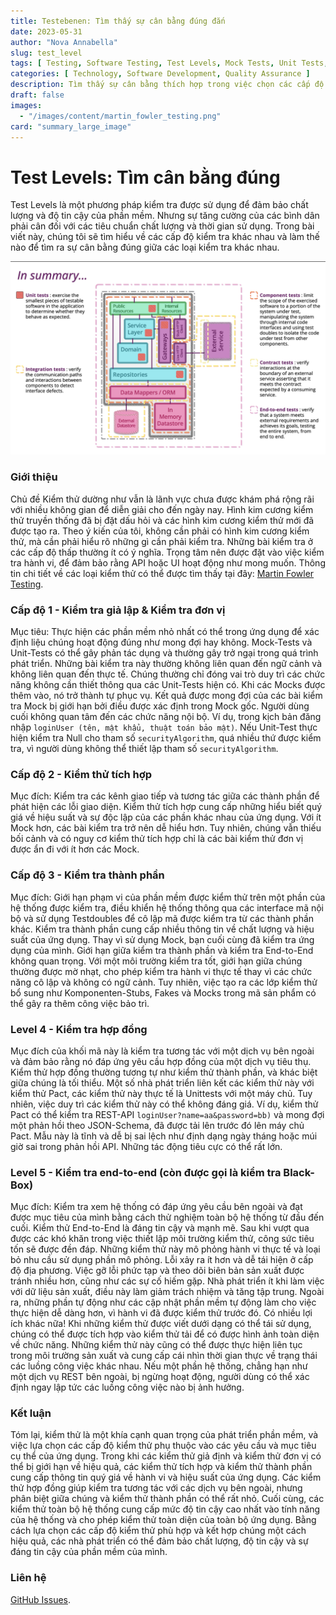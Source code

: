 ```yaml
---
title: Testebenen: Tìm thấy sự cân bằng đúng đắn
date: 2023-05-31
author: "Nova Annabella"
slug: test_level
tags: [ Testing, Software Testing, Test Levels, Mock Tests, Unit Tests, Integration Tests, Component Tests, Contract Tests, End-to-End Tests ]
categories: [ Technology, Software Development, Quality Assurance ]
description: Tìm thấy sự cân bằng thích hợp trong việc chọn các cấp độ kiểm thử phù hợp cho phần mềm.
draft: false
images:
  - "/images/content/martin_fowler_testing.png"
card: "summary_large_image"
---
```



# Test Levels: Tìm cân bằng đúng

Test Levels là một phương pháp kiểm tra được sử dụng để đảm bảo chất lượng và độ tin cậy của phần mềm. Nhưng sự tăng cường của các bình dân phải cân đối với các tiêu chuẩn chất lượng và thời gian sử dụng. Trong bài viết này, chúng tôi sẽ tìm hiểu về các cấp độ kiểm tra khác nhau và làm thế nào để tìm ra sự cân bằng đúng giữa các loại kiểm tra khác nhau.

[![testebenen](/images/content/martin_fowler_testing.png)](https://martinfowler.com/articles/microservice-testing/)

### Giới thiệu

Chủ đề Kiểm thử dường như vẫn là lãnh vực chưa được khám phá rộng rãi với nhiều không gian để diễn giải cho đến ngày
nay. Hình kim cương kiểm thử truyền thống đã bị đặt dấu hỏi và các hình kim cương kiểm thử mới đã được tạo ra. Theo ý
kiến của tôi, không cần phải có hình kim cương kiểm thử, mà cần phải hiểu rõ những gì cần phải kiểm tra. Những bài kiểm
tra ở các cấp độ thấp thường ít có ý nghĩa. Trọng tâm nên được đặt vào việc kiểm tra hành vi, để đảm bảo rằng API hoặc
UI hoạt động như mong muốn. Thông tin chi tiết về các loại kiểm thử có thể được tìm thấy tại đây: [Martin Fowler
Testing](https://martinfowler.com/articles/microservice-testing/).

### Cấp độ 1 - Kiểm tra giả lập & Kiểm tra đơn vị

Mục tiêu: Thực hiện các phần mềm nhỏ nhất có thể trong ứng dụng để xác định liệu chúng hoạt động đúng như mong đợi hay
không. Mock-Tests và Unit-Tests có thể gây phản tác dụng và thường gây trở ngại trong quá trình phát triển. Những bài
kiểm tra này thường không liên quan đến ngữ cảnh và không liên quan đến thực tế. Chúng thường chỉ đóng vai trò duy trì
các chức năng không cần thiết thông qua các Unit-Tests hiện có. Khi các Mocks được thêm vào, nó trở thành tự phục vụ.
Kết quả được mong đợi của các bài kiểm tra Mock bị giới hạn bởi điều được xác định trong Mock gốc. Người dùng cuối không
quan tâm đến các chức năng nội bộ. Ví dụ, trong kịch bản đăng nhập `loginUser (tên, mật khẩu, thuật toán bảo mật)`. Nếu
Unit-Test thực hiện kiểm tra Null cho tham số `securityAlgorithm`, quá nhiều thứ được kiểm tra, vì người dùng không thể
thiết lập tham số `securityAlgorithm`.

### Cấp độ 2 - Kiểm thử tích hợp

Mục đích: Kiểm tra các kênh giao tiếp và tương tác giữa các thành phần để phát hiện các lỗi giao diện. Kiểm thử tích
hợp cung cấp những hiểu biết quý giá về hiệu suất và sự độc lập của các phần khác nhau của ứng dụng. Với ít Mock hơn,
các bài kiểm tra trở nên dễ hiểu hơn. Tuy nhiên, chúng vẫn thiếu bối cảnh và có nguy cơ kiểm thử tích hợp chỉ là các bài
kiểm thử đơn vị được ẩn đi với ít hơn các Mock.

### Cấp độ 3 - Kiểm tra thành phần

Mục đích: Giới hạn phạm vi của phần mềm được kiểm thử trên một phần của hệ thống được kiểm tra, điều khiển hệ thống
thông qua các interface mã nội bộ và sử dụng Testdoubles để cô lập mã được kiểm tra từ các thành phần khác.  Kiểm tra
thành phần cung cấp nhiều thông tin về chất lượng và hiệu suất của ứng dụng. Thay vì sử dụng Mock, bạn cuối cùng đã kiểm
tra ứng dụng của mình. Giới hạn giữa kiểm tra thành phần và kiểm tra End-to-End không quan trọng. Với một môi trường
kiểm tra tốt, giới hạn giữa chúng thường được mờ nhạt, cho phép kiểm tra hành vi thực tế thay vì các chức năng cô lập và
không có ngữ cảnh. Tuy nhiên, việc tạo ra các lớp kiểm thử bổ sung như Komponenten-Stubs, Fakes và Mocks trong mã sản
phẩm có thể gây ra thêm công việc bảo trì.

### Level 4 - Kiểm tra hợp đồng

Mục đích của khối mã này là kiểm tra tương tác với một dịch vụ bên ngoài và đảm bảo rằng nó đáp ứng yêu cầu hợp đồng của
một dịch vụ tiêu thụ. Kiểm thử hợp đồng thường tương tự như kiểm thử thành phần, và khác biệt giữa chúng là tối thiểu.
Một số nhà phát triển liên kết các kiểm thử này với kiểm thử Pact, các kiểm thử này thực tế là Unittests với một máy
chủ. Tuy nhiên, việc duy trì các kiểm thử này có thể không đáng giá. Ví dụ, kiểm thử Pact có thể kiểm tra REST-API
`loginUser?name=aa&password=bb)` và mong đợi một phản hồi theo JSON-Schema, đã được tải lên trước đó lên máy chủ Pact.
Mẫu này là tĩnh và dễ bị sai lệch như định dạng ngày tháng hoặc múi giờ sai trong phản hồi API. Những tác động tiêu cực
có thể rất lớn.

### Level 5 - Kiểm tra end-to-end (còn được gọi là kiểm tra Black-Box)

Mục đích: Kiểm tra xem hệ thống có đáp ứng yêu cầu bên ngoài và đạt được mục tiêu của mình bằng cách thử nghiệm toàn bộ
hệ thống từ đầu đến cuối. Kiểm thử End-to-End là đáng tin cậy và mạnh mẽ. Sau khi vượt qua được các khó khăn trong việc
thiết lập môi trường kiểm thử, công sức tiêu tốn sẽ được đền đáp. Những kiểm thử này mô phỏng hành vi thực tế và loại bỏ
nhu cầu sử dụng phần mô phỏng. Lỗi xảy ra ít hơn và dễ tái hiện ở cấp độ địa phương. Việc gỡ lỗi phức tạp và theo dõi
biên bản sản xuất được tránh nhiều hơn, cũng như các sự cố hiếm gặp. Nhà phát triển ít khi làm việc với dữ liệu sản
xuất, điều này làm giảm trách nhiệm và tăng tập trung. Ngoài ra, những phần tự động như các cập nhật phần mềm tự động
làm cho việc thực hiện dễ dàng hơn, vì hành vi đã được kiểm thử trước đó. Có nhiều lợi ích khác nữa! Khi những kiểm thử
được viết dưới dạng có thể tái sử dụng, chúng có thể được tích hợp vào kiểm thử tải để có được hình ảnh toàn diện về
chức năng. Những kiểm thử này cũng có thể được thực hiện liên tục trong môi trường sản xuất và cung cấp cái nhìn thời
gian thực về trạng thái các luồng công việc khác nhau. Nếu một phần hệ thống, chẳng hạn như một dịch vụ REST bên ngoài,
bị ngừng hoạt động, người dùng có thể xác định ngay lập tức các luồng công việc nào bị ảnh hưởng.

### Kết luận

Tóm lại, kiểm thử là một khía cạnh quan trọng của phát triển phần mềm, và việc lựa chọn các cấp độ kiểm thử phụ thuộc
vào các yêu cầu và mục tiêu cụ thể của ứng dụng. Trong khi các kiểm thử giả định và kiểm thử đơn vị có thể bị giới hạn
về hiệu quả, các kiểm thử tích hợp và kiểm thử thành phần cung cấp thông tin quý giá về hành vi và hiệu suất của ứng
dụng. Các kiểm thử hợp đồng giúp kiểm tra tương tác với các dịch vụ bên ngoài, nhưng phân biệt giữa chúng và kiểm thử
thành phần có thể rất nhỏ. Cuối cùng, các kiểm thử toàn bộ hệ thống cung cấp mức độ tin cậy cao nhất vào tính năng của
hệ thống và cho phép kiểm thử toàn diện của toàn bộ ứng dụng. Bằng cách lựa chọn các cấp độ kiểm thử phù hợp và kết hợp
chúng một cách hiệu quả, các nhà phát triển có thể đảm bảo chất lượng, độ tin cậy và sự đáng tin cậy của phần mềm của
mình.

### Liên hệ

[GitHub Issues](https://github.com/NovaAnnabella/the_unspoken/issues/new/choose).
